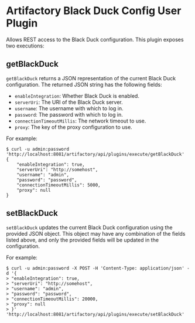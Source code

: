 Artifactory Black Duck Config User Plugin
=========================================

Allows REST access to the Black Duck configuration. This plugin exposes two
executions:

getBlackDuck
------------

`getBlackDuck` returns a JSON representation of the current Black Duck
configuration. The returned JSON string has the following fields:

- `enableIntegration`: Whether Black Duck is enabled.
- `serverUri`: The URI of the Black Duck server.
- `username`: The username with which to log in.
- `password`: The password with which to log in.
- `connectionTimeoutMillis`: The network timeout to use.
- `proxy`: The key of the proxy configuration to use.

For example:

```
$ curl -u admin:password 'http://localhost:8081/artifactory/api/plugins/execute/getBlackDuck'
{
    "enableIntegration": true,
    "serverUri": "http://somehost",
    "username": "admin",
    "password": "password",
    "connectionTimeoutMillis": 5000,
    "proxy": null
}
```

setBlackDuck
------------

`setBlackDuck` updates the current Black Duck configuration using the provided
JSON object. This object may have any combination of the fields listed above,
and only the provided fields will be updated in the configuration.

For example:

```
$ curl -u admin:password -X POST -H 'Content-Type: application/json' -d '{
> "enableIntegration": true,
> "serverUri": "http://somehost",
> "username": "admin",
> "password": "password",
> "connectionTimeoutMillis": 20000,
> "proxy": null
> }' 'http://localhost:8081/artifactory/api/plugins/execute/setBlackDuck'
```
